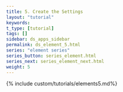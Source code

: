 ```yaml
---
title: 5. Create the Settings
layout: "tutorial"
keywords:
t_type: [tutorial]
tags: []
sidebar: ds_apps_sidebar
permalink: ds_element_5.html
series: "element series"
series_button: series_element.html
series_next: series_element_next.html
weight: 5
---
```

{% include custom/tutorials/elements5.md%}
